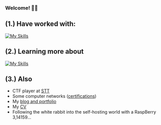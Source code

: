 ### Welcome! 👨‍💻

## (1.) Have worked with:
[![My Skills](https://skillicons.dev/icons?i=c,java,py,bash,docker,azure,ansible,postgresql,flask,html,js,css)](https://skillicons.dev)

## (2.) Learning more about
[![My Skills](https://skillicons.dev/icons?i=python,vim,raspberrypi,kali)](https://skillicons.dev) <br />

## (3.) Also
- CTF player at <a href="https://sectt.github.io/">STT</a>
- Some computer networks (<a href="https://www.credly.com/users/axel-carapinha">certifications</a>)
- My <a href="https://axelcarapinha.github.io/">blog and portfolio</a>
- My <a href="http://axelamc.com/docs/cv.pdf">CV</a>
- Following the white rabbit into the self-hosting world with a RaspBerry 3,14159...
